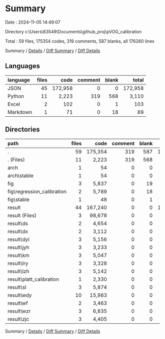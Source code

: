 # Summary

Date : 2024-11-05 14:49:07

Directory c:\\Users\\83549\\Documents\\github_proj\\pVOG_calibration

Total : 59 files,  175354 codes, 319 comments, 587 blanks, all 176260 lines

Summary / [Details](details.md) / [Diff Summary](diff.md) / [Diff Details](diff-details.md)

## Languages
| language | files | code | comment | blank | total |
| :--- | ---: | ---: | ---: | ---: | ---: |
| JSON | 45 | 172,958 | 0 | 0 | 172,958 |
| Python | 11 | 2,223 | 319 | 568 | 3,110 |
| Excel | 2 | 102 | 0 | 1 | 103 |
| Markdown | 1 | 71 | 0 | 18 | 89 |

## Directories
| path | files | code | comment | blank | total |
| :--- | ---: | ---: | ---: | ---: | ---: |
| . | 59 | 175,354 | 319 | 587 | 176,260 |
| . (Files) | 11 | 2,223 | 319 | 568 | 3,110 |
| arch | 1 | 54 | 0 | 0 | 54 |
| arch\\stable | 1 | 54 | 0 | 0 | 54 |
| fig | 3 | 5,837 | 0 | 19 | 5,856 |
| fig\\regression_calibration | 2 | 5,789 | 0 | 18 | 5,807 |
| fig\\stable | 1 | 48 | 0 | 1 | 49 |
| result | 44 | 167,240 | 0 | 0 | 167,240 |
| result (Files) | 3 | 98,678 | 0 | 0 | 98,678 |
| result\\ds | 2 | 4,654 | 0 | 0 | 4,654 |
| result\\dx | 2 | 3,112 | 0 | 0 | 3,112 |
| result\\dyl | 3 | 5,156 | 0 | 0 | 5,156 |
| result\\jyh | 3 | 3,233 | 0 | 0 | 3,233 |
| result\\km | 3 | 5,047 | 0 | 0 | 5,047 |
| result\\lry | 3 | 3,328 | 0 | 0 | 3,328 |
| result\\lzh | 3 | 5,142 | 0 | 0 | 5,142 |
| result\\platt_calibration | 1 | 2,330 | 0 | 0 | 2,330 |
| result\\sl | 3 | 5,874 | 0 | 0 | 5,874 |
| result\\wdy | 10 | 15,983 | 0 | 0 | 15,983 |
| result\\wf | 2 | 3,463 | 0 | 0 | 3,463 |
| result\\wzr | 3 | 6,835 | 0 | 0 | 6,835 |
| result\\zjc | 3 | 4,405 | 0 | 0 | 4,405 |

Summary / [Details](details.md) / [Diff Summary](diff.md) / [Diff Details](diff-details.md)